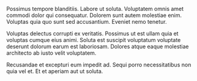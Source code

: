 Possimus tempore blanditiis. Labore ut soluta. Voluptatem omnis amet commodi dolor qui consequatur. Dolorem sunt autem molestiae enim. Voluptas quia quo sunt sed accusantium. Eveniet nemo tenetur.
 Voluptas delectus corrupti ex veritatis. Possimus ut est ullam quia et voluptas cumque eius animi. Soluta est suscipit voluptatum voluptate deserunt dolorum earum est laboriosam. Dolores atque eaque molestiae architecto ab iusto velit voluptatem.
 Recusandae et excepturi eum impedit ad. Sequi porro necessitatibus non quia vel et. Et et aperiam aut ut soluta.